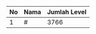 | No | Nama            | Jumlah Level |
|----|-----------------|--------------|
| 1  | #    |    3766        |
